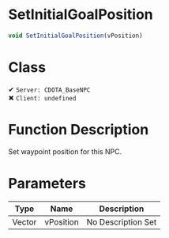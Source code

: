 # SetInitialGoalPosition
```js
void SetInitialGoalPosition(vPosition)
```
# Class
✔ `Server: CDOTA_BaseNPC`  
✖ `Client: undefined`  

# Function Description
Set waypoint position for this NPC.
# Parameters
Type|Name|Description
--|--|--
Vector|vPosition|No Description Set
